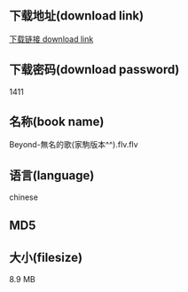 ## 下载地址(download link)
[下载链接 download link](https://voluble-croquembouche-d321dc.netlify.app/?s=Beyond-%E7%84%A1%E5%90%8D%E7%9A%84%E6%AD%8C%28%E5%AE%B6%E9%A7%92%E7%89%88%E6%9C%AC%5E%5E%29.flv)

## 下载密码(download password)
1411

## 名称(book name)
Beyond-無名的歌(家駒版本^^).flv.flv

## 语言(language)
chinese

## MD5


## 大小(filesize)
8.9 MB
